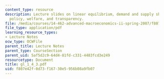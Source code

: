 ```yaml
---
content_type: resource
description: Lecture slides on linear equilibrium, demand and supply shocks, monetary
  policy, welfare, and transparency.
file: /media/courses/14-462-advanced-macroeconomics-ii-spring-2007/f807e42f0d73f16730e5956b08a9fb07_gl_1_4_3.pdf
file_type: application/pdf
learning_resource_types:
- Lecture Notes
ocw_type: OCWFile
parent_title: Lecture Notes
parent_type: CourseSection
parent_uid: 5af5d2c9-64d4-81fd-c331-4483fcd3e249
resourcetype: Document
title: gl_1_4_3.pdf
uid: f807e42f-0d73-f167-30e5-956b08a9fb07
---
```

